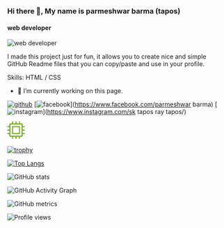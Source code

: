 ### Hi there 👋, My name is parmeshwar barma  (tapos)
#### web developer
![web developer](https://scontent.fdac138-1.fna.fbcdn.net/v/t39.30808-6/336272484_766210054873943_3083712824507212705_n.jpg?stp=dst-jpg_s1080x2048&_nc_cat=111&ccb=1-7&_nc_sid=e3f864&_nc_eui2=AeEOapaTdpL6FcyelbdDZW19yPFAWfvKJdjI8UBZ-8ol2GZh4t1V4s9H720veBF-lzeYtwEidU6naJwupHQmK-kG&_nc_ohc=SHhOHgmMINEAX93mslq&_nc_ht=scontent.fdac138-1.fna&oh=00_AfAiDULz6sj4vknlGmxholkVg1CdZpweJsC0cLebsW3xbQ&oe=64519F96)

I made this project just for fun, it allows you to create nice and simple GitHub Readme files that you can copy/paste and use in your profile.

Skills:  HTML / CSS

- 🔭 I’m currently working on this page. 


[<img src='https://cdn.jsdelivr.net/npm/simple-icons@3.0.1/icons/github.svg' alt='github' height='40'>](https://github.com/parmeshwar-barma)  [<img src='https://cdn.jsdelivr.net/npm/simple-icons@3.0.1/icons/facebook.svg' alt='facebook' height='40'>](https://www.facebook.com/parmeshwar barma)  [<img src='https://cdn.jsdelivr.net/npm/simple-icons@3.0.1/icons/instagram.svg' alt='instagram' height='40'>](https://www.instagram.com/sk tapos ray tapos/)  

<a href='https://docs.github.com/en/developers'><img src='https://raw.githubusercontent.com/acervenky/animated-github-badges/master/assets/devbadge.gif' width='40' height='40'></a> 

[![trophy](https://github-profile-trophy.vercel.app/?username=parmeshwar-barma)](https://github.com/ryo-ma/github-profile-trophy)

[![Top Langs](https://github-readme-stats.vercel.app/api/top-langs/?username=parmeshwar-barma)](https://github.com/anuraghazra/github-readme-stats)

![GitHub stats](https://github-readme-stats.vercel.app/api?username=parmeshwar-barma&show_icons=true&count_private=true)  

![GitHub Activity Graph](https://activity-graph.herokuapp.com/graph?username=parmeshwar-barma)  

![GitHub metrics](https://metrics.lecoq.io/parmeshwar-barma)  

![Profile views](https://gpvc.arturio.dev/parmeshwar-barma)  
